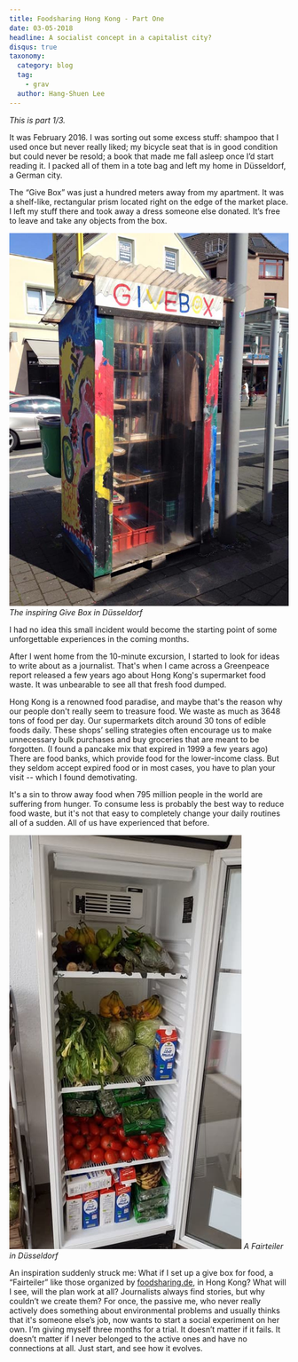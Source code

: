 ```yaml
---
title: Foodsharing Hong Kong - Part One
date: 03-05-2018
headline: A socialist concept in a capitalist city?
disqus: true
taxonomy:
  category: blog
  tag:
    - grav
  author: Hang-Shuen Lee
---
```


*This is part 1/3.*

It was February 2016. I was sorting out some excess stuff: shampoo that I used once but never really liked; my bicycle seat that is in good condition but could never be resold; a book that made me fall asleep once I’d start reading it. I packed all of them in a tote bag and left my home in Düsseldorf, a German city.

The “Give Box” was just a hundred meters away from my apartment. It was a shelf-like, rectangular prism located right on the edge of the market place. I left my stuff there and took away a dress someone else donated. It’s free to leave and take any objects from the box.

![](givebox_dus.jpg) *The inspiring Give Box in Düsseldorf*

I had no idea this small incident would become the starting point of some unforgettable experiences in the coming months.

After I went home from the 10-minute excursion, I started to look for ideas to write about as a journalist. That's when I came across a Greenpeace report released a few years ago about Hong Kong's supermarket food waste. It was unbearable to see all that fresh food dumped.

Hong Kong is a renowned food paradise, and maybe that's the reason why our people don't really seem to treasure food. We waste as much as 3648 tons of food per day. Our supermarkets ditch around 30 tons of edible foods daily. These shops’ selling strategies often encourage us to make unnecessary bulk purchases and buy groceries that are meant to be forgotten. (I found a pancake mix that expired in 1999 a few years ago) There are food banks, which provide food for the lower-income class. But they seldom accept expired food or in most cases, you have to plan your visit -- which I found demotivating.

It's a sin to throw away food when 795 million people in the world are suffering from hunger. To consume less is probably the best way to reduce food waste, but it's not that easy to completely change your daily routines all of a sudden. All of us have experienced that before.

![](fsp_dus.jpg) *A Fairteiler in Düsseldorf*

An inspiration suddenly struck me: What if I set up a give box for food, a “Fairteiler” like those organized by [foodsharing.de](https://foodsharing.de), in Hong Kong? What will I see, will the plan work at all? Journalists always find stories, but why couldn’t we create them? For once, the passive me, who never really actively does something about environmental problems and usually thinks that it's someone else’s job, now wants to start a social experiment on her own. I’m giving myself three months for a trial. It doesn’t matter if it fails. It doesn’t matter if I never belonged to the active ones and have no connections at all. Just start, and see how it evolves.